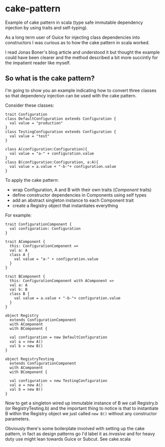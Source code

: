 cake-pattern
============

Example of cake pattern in scala (type safe immutable dependency injection by using traits and self-typing).

As a long term user of Guice for injecting class dependencies into constructors I was curious as to how the cake pattern in scala worked.

I read Jonas Boner's blog article and understood it but thought the example could have been clearer and the method described a bit more succintly for the impatient reader like myself.

So what is the cake pattern?
----------------------------- 

I'm going to show you an example indicating how to convert three classes so that dependency injection can be used with the cake pattern.

Consider these classes:

```
trait Configuration
class DefaultConfiguration extends Configuration {
  val value = "production"
}
class TestingConfiguration extends Configuration {
  val value = "test"
}
    
class A(configuration:Configuration){
  val value = "a-" + configuration.value
}
class B(configuration:Configuration, a:A){
  val value = a.value + "-b-"+ configuration.value
} 
```

To apply the cake pattern: 

* wrap Configuration, A and B with their own traits (*Component* traits)
* define constructor dependencies in Components using self types   
* add an abstract singleton instance to each Component trait 
* create a Registry object that instantiates everything 

For example:

```
trait ConfigurationComponent {
  val configuration: Configuration
}

trait AComponent {
  this: ConfigurationComponent =>
  val a: A
  class A {
    val value = "a-" + configuration.value
  }
}

trait BComponent {
  this: ConfigurationComponent with AComponent =>
  val a: A
  val b: B
  class B {
    val value = a.value + "-b-"+ configuration.value
  }
}

object Registry
  extends ConfigurationComponent
  with AComponent
  with BComponent {

  val configuration = new DefaultConfiguration
  val a = new A()
  val b = new B()
}

object RegistryTesting
  extends ConfigurationComponent
  with AComponent
  with BComponent {

  val configuration = new TestingConfiguration
  val a = new A()
  val b = new B()
}
```

Now to get a singleton wired up immutable instance of B we call Registry.b (or RegistryTesting.b) and the important thing to notice is that to instantiate B within the Registry object we just called ```new B()``` without any constructor parameters.

Obviously there's some boilerplate involved with setting up the cake pattern, in fact as design patterns go I'd label it as *invasive* and for heavy duty use might lean towards Guice or Subcut.
See cake.scala